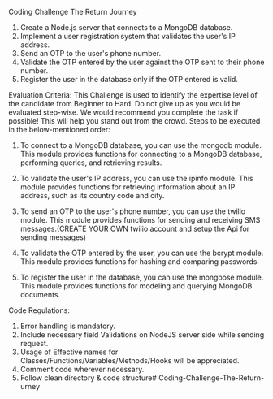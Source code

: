 Coding Challenge The Return Journey
1. Create a Node.js server that connects to a MongoDB database.
2. Implement a user registration system that validates the user's IP address.
3. Send an OTP to the user's phone number.
4. Validate the OTP entered by the user against the OTP sent to their phone number.
5. Register the user in the database only if the OTP entered is valid.

Evaluation Criteria:
This Challenge is used to identify the expertise level of the candidate from Beginner to Hard. Do
not give up as you would be evaluated step-wise. We would recommend you complete the task
if possible! This will help you stand out from the crowd.
Steps to be executed in the below-mentioned order:
1. To connect to a MongoDB database, you can use the mongodb module. This module
provides functions for connecting to a MongoDB database, performing queries, and
retrieving results.
2. To validate the user's IP address, you can use the ipinfo module. This module provides
functions for retrieving information about an IP address, such as its country code and
city.
3. To send an OTP to the user's phone number, you can use the twilio module. This module
provides functions for sending and receiving SMS messages.(CREATE YOUR OWN twilio
account and setup the Api for sending messages)
4. To validate the OTP entered by the user, you can use the bcrypt module. This module
provides functions for hashing and comparing passwords.

5. To register the user in the database, you can use the mongoose module. This module
provides functions for modeling and querying MongoDB documents.

Code Regulations:
1. Error handling is mandatory.
2. Include necessary field Validations on NodeJS server side while sending request.
3. Usage of Effective names for Classes/Functions/Variables/Methods/Hooks will be
appreciated.
4. Comment code wherever necessary.
5. Follow clean directory & code structure# Coding-Challenge-The-Return-urney
